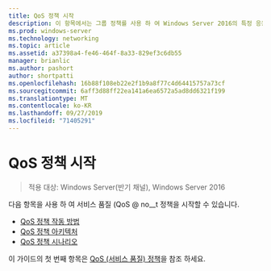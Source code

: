 ```yaml
---
title: QoS 정책 시작
description: 이 항목에서는 그룹 정책를 사용 하 여 Windows Server 2016의 특정 응용 프로그램 및 서비스에 대 한 네트워크 트래픽 대역폭의 우선 순위를 지정할 수 있는 QoS (서비스 품질) 정책에 대 한 개요 항목의 링크를 제공 합니다.
ms.prod: windows-server
ms.technology: networking
ms.topic: article
ms.assetid: a37398a4-fe46-464f-8a33-829ef3c6db55
manager: brianlic
ms.author: pashort
author: shortpatti
ms.openlocfilehash: 16b88f108eb22e2f1b9a8f77c4d64415757a73cf
ms.sourcegitcommit: 6aff3d88ff22ea141a6ea6572a5ad8dd6321f199
ms.translationtype: MT
ms.contentlocale: ko-KR
ms.lasthandoff: 09/27/2019
ms.locfileid: "71405291"
---
```

# <a name="getting-started-with-qos-policy"></a>QoS 정책 시작

>적용 대상: Windows Server(반기 채널), Windows Server 2016

다음 항목을 사용 하 여 서비스 품질 \(QoS @ no__t 정책을 시작할 수 있습니다.

- [QoS 정책 작동 방법](qos-policy-works.md)
- [QoS 정책 아키텍처](qos-policy-architecture.md)
- [QoS 정책 시나리오](qos-policy-scenarios.md)


이 가이드의 첫 번째 항목은 [QoS (서비스 품질) 정책](qos-policy-top.md)을 참조 하세요.
